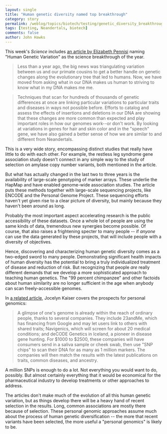 ```yaml
---
layout: single 
title: "Human genetic diversity named top breakthrough" 
category: story
permalink: /weblog/topics/biotech/testing/genetic_diversity_breakthrough_year_2007.html
tags: [testing, Neandertals, biotech] 
comments: false 
author: John Hawks 
---
```



<p>
This week's <i>Science</i> includes <a href="http://dx.doi.org/10.1126/science.318.5858.1842">an article by Elizabeth Pennisi</a> naming "Human Genetic Variation" as the science breakthrough of the year. 
</p>

<blockquote>Less than a year ago, the big news was triangulating variation between us and our primate cousins to get a better handle on genetic changes along the evolutionary tree that led to humans. Now, we have moved from asking what in our DNA makes us human to striving to know what in my DNA makes me me.</blockquote>

<blockquote>Techniques that scan for hundreds of thousands of genetic differences at once are linking particular variations to particular traits and diseases in ways not possible before. Efforts to catalog and assess the effects of insertions and deletions in our DNA are showing that these changes are more common than expected and play important roles in how our genomes work--or don't work. By looking at variations in genes for hair and skin color and in the "speech" gene, we have also gained a better sense of how we are similar to and different from Neandertals.</blockquote>

<p>
This is a very wide story, encompassing distinct studies that really have little to do with each other. For example, the restless leg syndrome gene association study doesn't connect in any simple way to the study of selection on amylase copy number variants, both mentioned in the article. 
</p>

<p>
But what has actually changed in the last two to three years is the availability of large-scale genotyping of marker arrays. These underlie the HapMap and have enabled genome-wide association studies. The article puts these methods together with large-scale sequencing projects, like ENCODE and the Personal Genome Project. These sequencing efforts haven't yet given rise to a clear picture of diversity, but mainly because they haven't been around as long. 
</p>

<p>
Probably the most important aspect accelerating research is the public accessibility of these datasets. Once a whole lot of people are using the same kinds of data, tremendous new synergies become possible. Of course, that also raises a frightening specter to many people -- if <i>anyone</i> can use the data generated by these projects, that will include people with a diversity of objectives. 
</p>

<p>
Hence, discovering and characterizing human genetic diversity comes as a two-edged sword to many people. Demonstrating significant health impacts of human diversity has the potential to bring a truly individualized treatment of disease and reduction of risk. But recognizing that people <i>are</i> really different demands that we develop a more sophisticated approach to teaching human genetics. The "99 percent chimpanzee" and other factoids about human similarity are no longer sufficient in the age when anybody can scan freely-accessible genomes. 
</p>

<p>
In <a href="http://dx.doi.org/10.1126/science.318.5858.1843">a related article</a>, Jocelyn Kaiser covers the prospects for personal genomics: 
</p>

<blockquote>A glimpse of one's genome is already within the reach of ordinary people, thanks to several companies. They include 23andMe, which has financing from Google and may let users link to others with shared traits; Navigenics, which will screen for about 20 medical conditions; and deCODE Genetics in Iceland, a pioneer in disease gene hunting. For $1000 to $2500, these companies will have consumers send in a saliva sample or cheek swab, then use "SNP chips" to scan their DNA for as many as 1 million markers. The companies will then match the results with the latest publications on traits, common diseases, and ancestry.</blockquote>

<p>
A million SNPs is enough to do a lot. Not everything you would want to do, possibly. But almost certainly everything that it would be economical for the pharmaceutical industry to develop treatments or other approaches to address. 
</p>

<p>
The articles don't make much of the evolution of all this human genetic variation, but as things develop there will be a heavy hand of recent selection in the results. Long, common associations are mostly there because of selection. These personal genomic approaches assume much about the process of human genetic diversification -- the more that recent variants have been selected, the more useful a "personal genomics" is likely to be. 
</p>


